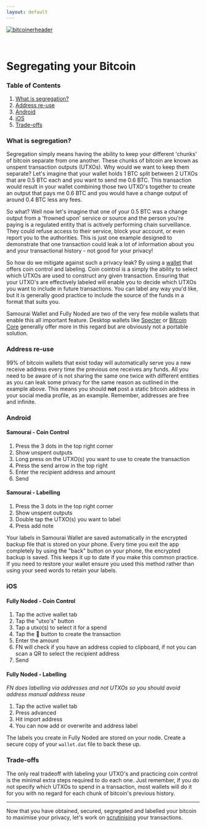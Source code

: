 ```yaml
---
layout: default
---
```


[![bitcoinerheader](https://raw.githubusercontent.com/BitcoinQnA/BitcoinPrivacyGuide/master/assets/images/BPDG.png)](https://bitcoinprivacy.guide)

<br/>

# Segregating your Bitcoin

### Table of Contents

1.  [What is segregation?](#what-is-segregation)
2.  [Address re-use](#address-re-use)
3.  [Android](#android)
4.  [iOS](#ios)
5.  [Trade-offs](#trade-offs)


### What is segregation?

Segregation simply means having the ability to keep your different 'chunks' of bitcoin separate from one another. These chunks of bitcoin are known as unspent transaction outputs (UTXOs). Why would we want to keep them separate? Let's imagine that your wallet holds 1 BTC split between 2 UTXOs that are 0.5 BTC each and you want to send me 0.6 BTC. This transaction would result in your wallet combining those two UTXO's together to create an output that pays me 0.6 BTC and you would have a change output of around 0.4 BTC less any fees. 

So what? Well now let's imagine that one of your 0.5 BTC was a change output from a 'frowned upon' service or source and the person you're paying is a regulated entity that is actively performing chain surveillance. They could refuse access to their service, block your account, or even report you to the authorities. This is just one example designed to demonstrate that one transaction could leak a lot of information about you and your transactional history - not good for your privacy!

So how do we mitigate against such a privacy leak? By using a [wallet](https://bitcoinprivacy.guide/secure.html) that offers coin control and labeling. Coin cointrol is a simply the ability to select which UTXOs are used to construct any given transaction. Ensuring that your UTXO's are effectively labeled will enable you to decide which UTXOs you want to include in future transactions. You can label any way you'd like, but it is generally good practice to include the source of the funds in a format that suits you.

Samourai Wallet and Fully Noded are two of the very few mobile wallets that enable this all important feature. Desktop wallets like [Specter](https://github.com/cryptoadvance/specter-desktop) or [Bitcoin Core](https://bitcoin.org/en/download) generally offer more in this regard but are obviously not a portable solution. 

### Address re-use

99% of bitcoin wallets that exist today will automatically serve you a new receive address every time the previous one receives any funds. All you need to be aware of is not sharing the same one twice with different entities as you can leak some privacy for the same reason as outlined in the example above. This means you should **not** post a static bitcoin address in your social media profile, as an example. Remember, addresses are free and infinite.

### Android

#### Samourai - Coin Control

1.  Press the 3 dots in the top right corner
2.  Show unspent outputs
3.  Long press on the UTXO(s) you want to use to create the transaction
4.  Press the send arrow in the top right
5.  Enter the recipient address and amount
6.  Send

#### Samourai - Labelling

1.  Press the 3 dots in the top right corner
2.  Show unspent outputs
3.  Double tap the UTXO(s) you want to label
4.  Press add note

Your labels in Samourai Wallet are saved automatically in the encrypted backup file that is stored on your phone. Every time you exit the app completely by using the "back" button on your phone, the encrypted backup is saved. This keeps it up to date if you make this common practice. If you need to restore your wallet ensure you used this method rather than using your seed words to retain your labels.

### iOS

#### Fully Noded - Coin Control

1.  Tap the active wallet tab
2.  Tap the "utxo's" button
3.  Tap a utxo(s) to select it for a spend
4.  Tap the 🔗 button to create the transaction
5.  Enter the amount
6.  FN will check if you have an address copied to clipboard, if not you can scan a QR to select the recipient address
7.  Send

#### Fully Noded - Labelling

*FN does labelling via addresses and not UTXOs so you should avoid address manual address reuse* 

1.  Tap the active wallet tab
2.  Press advanced
3.  Hit import address
4.  You can now add or overwrite and address label

The labels you create in Fully Noded are stored on your node. Create a secure copy of your `wallet.dat` file to back these up. 
  
### Trade-offs

The only real tradeoff with labeling your UTXO's and practicing coin control is the minimal extra steps required to do each one. Just remember, if you do not specify which UTXOs to spend in a transaction, most wallets will do it for you with no regard for each chunk of bitcoin's previous history.

  
  ***
  
  Now that you have obtained, secured, segregated and labelled your bitcoin to maximise your privacy, let's work on [scrutinising](https://bitcoinprivacy.guide/scrutinise.html) your transactions.
